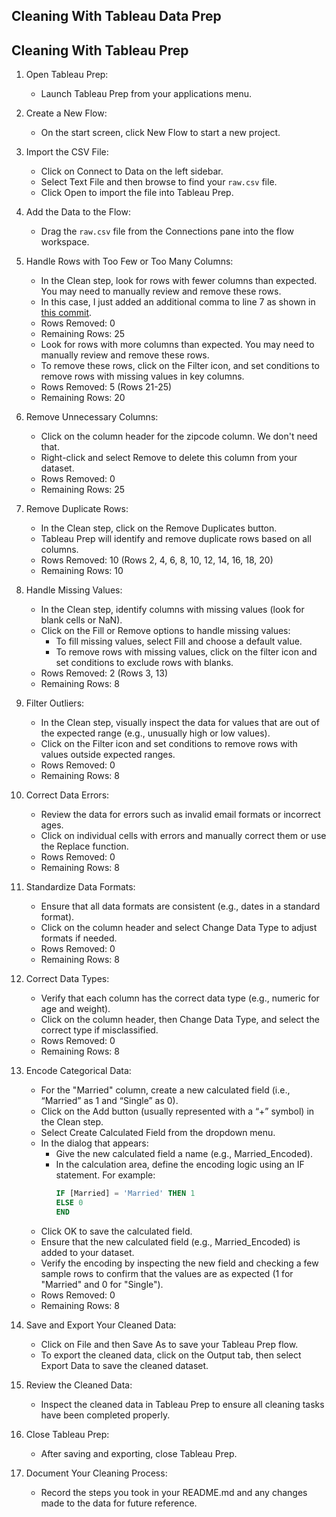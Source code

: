 ## Cleaning With Tableau Data Prep

## Cleaning With Tableau Prep

1. Open Tableau Prep:
   - Launch Tableau Prep from your applications menu.

2. Create a New Flow:
   - On the start screen, click New Flow to start a new project.

3. Import the CSV File:
   - Click on Connect to Data on the left sidebar.
   - Select Text File and then browse to find your `raw.csv` file.
   - Click Open to import the file into Tableau Prep.

4. Add the Data to the Flow:
   - Drag the `raw.csv` file from the Connections pane into the flow workspace.

5. Handle Rows with Too Few or Too Many Columns:
   - In the Clean step, look for rows with fewer columns than expected. You may need to manually review and remove these rows.
   - In this case, I just added an additional comma to line 7 as shown in [this commit](https://github.com/denisecase/datafun-raw/commit/d3b4a05210855c41d0b86ba49d80fd1c03736a09). 
   - Rows Removed: 0
   - Remaining Rows: 25
   - Look for rows with more columns than expected. You may need to manually review and remove these rows.
   - To remove these rows, click on the Filter icon, and set conditions to remove rows with missing values in key columns.
   - Rows Removed: 5 (Rows 21-25)
   - Remaining Rows: 20

6. Remove Unnecessary Columns:
   - Click on the column header for the zipcode column. We don't need that.
   - Right-click and select Remove to delete this column from your dataset.
   - Rows Removed: 0
   - Remaining Rows: 25

7. Remove Duplicate Rows:
   - In the Clean step, click on the Remove Duplicates button.
   - Tableau Prep will identify and remove duplicate rows based on all columns.
   - Rows Removed: 10 (Rows 2, 4, 6, 8, 10, 12, 14, 16, 18, 20)
   - Remaining Rows: 10

8. Handle Missing Values:
   - In the Clean step, identify columns with missing values (look for blank cells or NaN).
   - Click on the Fill or Remove options to handle missing values:
     - To fill missing values, select Fill and choose a default value.
     - To remove rows with missing values, click on the filter icon and set conditions to exclude rows with blanks.
   - Rows Removed: 2 (Rows 3, 13)
   - Remaining Rows: 8

9. Filter Outliers:
   - In the Clean step, visually inspect the data for values that are out of the expected range (e.g., unusually high or low values).
   - Click on the Filter icon and set conditions to remove rows with values outside expected ranges.
   - Rows Removed: 0
   - Remaining Rows: 8

10. Correct Data Errors:
    - Review the data for errors such as invalid email formats or incorrect ages.
    - Click on individual cells with errors and manually correct them or use the Replace function.
    - Rows Removed: 0
    - Remaining Rows: 8

11. Standardize Data Formats:
    - Ensure that all data formats are consistent (e.g., dates in a standard format).
    - Click on the column header and select Change Data Type to adjust formats if needed.
    - Rows Removed: 0
    - Remaining Rows: 8

12. Correct Data Types:
    - Verify that each column has the correct data type (e.g., numeric for age and weight).
    - Click on the column header, then Change Data Type, and select the correct type if misclassified.
    - Rows Removed: 0
    - Remaining Rows: 8

13. Encode Categorical Data:
    - For the "Married" column, create a new calculated field (i.e., “Married” as 1 and “Single” as 0).
    - Click on the Add button (usually represented with a “+” symbol) in the Clean step.
    - Select Create Calculated Field from the dropdown menu.
    - In the dialog that appears:
      - Give the new calculated field a name (e.g., Married_Encoded).
      - In the calculation area, define the encoding logic using an IF statement. For example:
        ```sql
        IF [Married] = 'Married' THEN 1
        ELSE 0
        END
        ```
    - Click OK to save the calculated field.
    - Ensure that the new calculated field (e.g., Married_Encoded) is added to your dataset.
    - Verify the encoding by inspecting the new field and checking a few sample rows to confirm that the values are as expected (1 for "Married" and 0 for "Single").
    - Rows Removed: 0
    - Remaining Rows: 8

14. Save and Export Your Cleaned Data:
    - Click on File and then Save As to save your Tableau Prep flow.
    - To export the cleaned data, click on the Output tab, then select Export Data to save the cleaned dataset.

15. Review the Cleaned Data:
    - Inspect the cleaned data in Tableau Prep to ensure all cleaning tasks have been completed properly.

16. Close Tableau Prep:
    - After saving and exporting, close Tableau Prep.

17. Document Your Cleaning Process:
    - Record the steps you took in your README.md and any changes made to the data for future reference.

